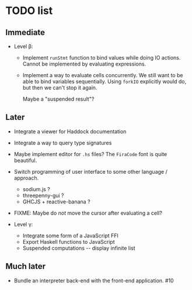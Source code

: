 TODO list
=========

Immediate
---------

* Level β:

    * Implement `runStmt` function to bind values while doing IO actions.
      Cannot be implemented by evaluating expressions.

    * Implement a way to evaluate cells concurrently.
      We still want to be able to bind variables sequentially.
      Using `forkIO` explicitly would do, but then we can't stop it again.

      Maybe a "suspended result"?

Later
-----

* Integrate a viewer for Haddock documentation

* Integrate a way to query type signatures

* Maybe implement editor for `.hs` files? The `FiraCode` font is quite beautiful.

* Switch programming of user interface to some other language / approach.
  * sodium.js ?
  * threepenny-gui ?
  * GHCJS + reactive-banana ?

* FIXME: Maybe do *not* move the cursor after evaluating a cell?

* Level γ:

    * Integrate some form of a JavaScript FFI
    * Export Haskell functions to JavaScript
    * Suspended computations -- display infinite list

Much later
----------

* Bundle an interpreter back-end with the front-end application. #10

